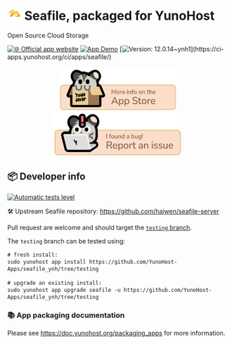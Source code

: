 <!--
N.B.: This README was automatically generated by <https://github.com/YunoHost/apps_tools/blob/main/readme_generator>
It shall NOT be edited by hand.
-->

<h1>
  <img src="https://raw.githubusercontent.com/YunoHost/apps/main/logos/seafile.png" width="32px" alt="Logo of Seafile">
  Seafile, packaged for YunoHost
</h1>

Open Source Cloud Storage

[![🌐 Official app website](https://img.shields.io/badge/Official_app_website-darkgreen?style=for-the-badge)](https://www.seafile.com)
[![App Demo](https://img.shields.io/badge/App_Demo-blue?style=for-the-badge)](https://demo.seafile.com)
[![Version: 12.0.14~ynh1](https://img.shields.io/badge/Version-12.0.14~ynh1-rgba(0,150,0,1)?style=for-the-badge)](https://ci-apps.yunohost.org/ci/apps/seafile/)

<div align="center">
<a href="https://apps.yunohost.org/app/seafile"><img height="100px" src="https://github.com/YunoHost/yunohost-artwork/raw/refs/heads/main/badges/neopossum-badges/badge_more_info_on_the_appstore.svg"/></a>
<a href="https://github.com/YunoHost-Apps/seafile_ynh/issues"><img height="100px" src="https://github.com/YunoHost/yunohost-artwork/raw/refs/heads/main/badges/neopossum-badges/badge_report_an_issue.svg"/></a>
</div>

## 📦 Developer info

[![Automatic tests level](https://apps.yunohost.org/badge/cilevel/seafile)](https://ci-apps.yunohost.org/ci/apps/seafile/)

🛠️ Upstream Seafile repository: <https://github.com/haiwen/seafile-server>

Pull request are welcome and should target the [`testing` branch](https://github.com/YunoHost-Apps/seafile_ynh/tree/testing).

The `testing` branch can be tested using:
```
# fresh install:
sudo yunohost app install https://github.com/YunoHost-Apps/seafile_ynh/tree/testing

# upgrade an existing install:
sudo yunohost app upgrade seafile -u https://github.com/YunoHost-Apps/seafile_ynh/tree/testing
```

### 📚 App packaging documentation

Please see <https://doc.yunohost.org/packaging_apps> for more information.